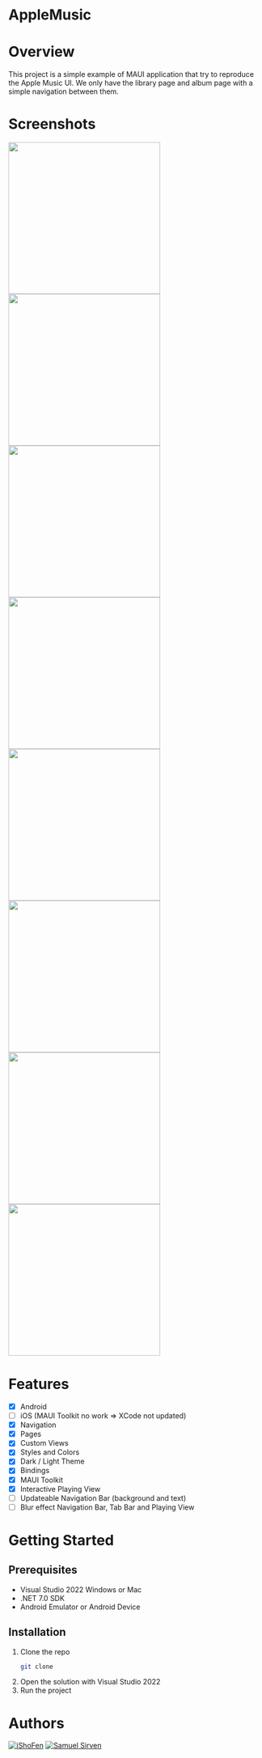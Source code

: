 # AppleMusic
# Overview
This project is a simple example of MAUI application that try to reproduce the Apple Music UI.
We only have the library page and album page with a simple navigation between them.

# Screenshots
<img src="Documentations/Images/Screenshot_4.jpg" width="300" />
<img src="Documentations/Images/Screenshot_5.jpg" width="300" />
<br/>
<img src="Documentations/Images/Screenshot_1.jpg" width="300" />
<img src="Documentations/Images/Screenshot_6.jpg" width="300" />
<br/>
<img src="Documentations/Images/Screenshot_2.jpg" width="300" />
<img src="Documentations/Images/Screenshot_7.jpg" width="300" />
<br/>
<img src="Documentations/Images/Screenshot_3.jpg" width="300" />
<img src="Documentations/Images/Screenshot_8.jpg" width="300" />

# Features
- [x] Android
- [ ] iOS (MAUI Toolkit no work => XCode not updated)
- [x] Navigation
- [X] Pages
- [X] Custom Views
- [X] Styles and Colors
- [X] Dark / Light Theme
- [X] Bindings
- [X] MAUI Toolkit
- [X] Interactive Playing View
- [ ] Updateable Navigation Bar (background and text)
- [ ] Blur effect Navigation Bar, Tab Bar and Playing View

# Getting Started
## Prerequisites
- Visual Studio 2022 Windows or Mac
- .NET 7.0 SDK
- Android Emulator or Android Device

## Installation
1. Clone the repo
   ```sh
   git clone
    ```
2. Open the solution with Visual Studio 2022
3. Run the project

# Authors
[![iShoFen](https://img.shields.io/badge/-iShoFen-181717?style=flat-square&logo=github&logoColor=white)](https://github.com/iShoFen)
[![Samuel Sirven](https://img.shields.io/badge/-Samuel%20Sirven-0077B5?style=flat-square&logo=Linkedin&logoColor=white)](https://www.linkedin.com/in/samuel-sirven-b49b53211/)